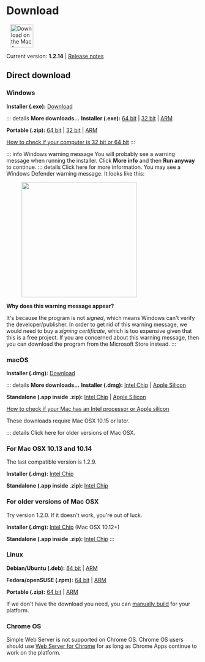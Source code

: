 # Download

<ms-store-badge productid="9PC6682RJCDD" style="margin-right: 10px;"></ms-store-badge><a href="https://apps.apple.com/us/app/simple-web-server/id1625925255?mt=12&amp;itsct=apps_box_badge&amp;itscg=30200" target="_blank" rel="noopener"><img src="/appstorebadge.svg" alt="Download on the Mac App Store" style="height: 60px;"></a>

Current version: **1.2.14** | [Release notes](https://github.com/terreng/simple-web-server/releases)

## Direct download

### Windows

**Installer (.exe):** [Download](https://github.com/terreng/simple-web-server/releases/download/v1.2.14/Simple-Web-Server-Installer-1.2.14.exe)

::: details **More downloads...**
**Installer (.exe):** [64 bit](https://github.com/terreng/simple-web-server/releases/download/v1.2.14/Simple-Web-Server-Installer-1.2.14-x64.exe) | [32 bit](https://github.com/terreng/simple-web-server/releases/download/v1.2.14/Simple-Web-Server-Installer-1.2.14-ia32.exe) | [ARM](https://github.com/terreng/simple-web-server/releases/download/v1.2.14/Simple-Web-Server-Installer-1.2.14-arm64.exe)

**Portable (.zip):** [64 bit](https://github.com/terreng/simple-web-server/releases/download/v1.2.14/Simple-Web-Server-Windows-1.2.14-x64.zip) | [32 bit](https://github.com/terreng/simple-web-server/releases/download/v1.2.14/Simple-Web-Server-Windows-1.2.14-ia32.zip) | [ARM](https://github.com/terreng/simple-web-server/releases/download/v1.2.14/Simple-Web-Server-Windows-1.2.14-arm64.zip)

[How to check if your computer is 32 bit or 64 bit](https://support.microsoft.com/en-us/windows/32-bit-and-64-bit-windows-frequently-asked-questions-c6ca9541-8dce-4d48-0415-94a3faa2e13d)
:::

::: info Windows warning message
You will probably see a warning message when running the installer. Click **More info** and then **Run anyway** to continue.
::: details Click here for more information.
You may see a Windows Defender warning message. It looks like this:
<figure>
    <img src='/images/windows_code_sign_warning.jpeg' style='width: 300px'>
</figure>

**Why does this warning message appear?**

It's because the program is not _signed_, which means Windows can't verify the developer/publisher. In order to get rid of this warning message, we would need to buy a _signing certificate_, which is too expensive given that this is a free project. If you are concerned about this warning message, then you can download the program from the Microsoft Store instead.
:::

### macOS

**Installer (.dmg):** [Download](https://github.com/terreng/simple-web-server/releases/download/v1.2.14/Simple-Web-Server-macOS-1.2.14-universal.dmg)

::: details **More downloads...**
**Installer (.dmg):** [Intel Chip](https://github.com/terreng/simple-web-server/releases/download/v1.2.14/Simple-Web-Server-macOS-1.2.14-x64.dmg) | [Apple Silicon](https://github.com/terreng/simple-web-server/releases/download/v1.2.14/Simple-Web-Server-macOS-1.2.14-arm64.dmg)

**Standalone (.app inside .zip):** [Intel Chip](https://github.com/terreng/simple-web-server/releases/download/v1.2.14/Simple-Web-Server-macOS-1.2.14-x64.zip) | [Apple Silicon](https://github.com/terreng/simple-web-server/releases/download/v1.2.14/Simple-Web-Server-macOS-1.2.14-arm64.zip)

[How to check if your Mac has an Intel processor or Apple silicon](https://support.apple.com/en-us/HT211814)

These downloads require Mac OSX 10.15 or later. 

::: details Click here for older versions of Mac OSX.
### For Mac OSX 10.13 and 10.14

The last compatible version is 1.2.9.

**Installer (.dmg):** [Intel Chip](https://github.com/terreng/simple-web-server/releases/download/v1.2.9/Simple-Web-Server-1.2.9.dmg)

**Standalone (.app inside .zip):** [Intel Chip](https://github.com/terreng/simple-web-server/releases/download/v1.2.9/Simple-Web-Server-1.2.9-mac.zip)

### For older versions of Mac OSX

Try version 1.2.0. If it doesn't work, you're out of luck.

**Installer (.dmg):** [Intel Chip](https://github.com/terreng/simple-web-server/releases/download/v1.2.0/Simple-Web-Server-1.2.0.dmg) (Mac OSX 10.12+)

**Standalone (.app inside .zip):** [Intel Chip](https://github.com/terreng/simple-web-server/releases/download/v1.2.0/Simple-Web-Server-1.2.0-mac.zip)
:::

### Linux

**Debian/Ubuntu (.deb):** [64 bit](https://github.com/terreng/simple-web-server/releases/download/v1.2.14/Simple-Web-Server-Linux-1.2.14-amd64.deb) | [ARM](https://github.com/terreng/simple-web-server/releases/download/v1.2.14/Simple-Web-Server-Linux-1.2.14-arm64.deb)

**Fedora/openSUSE (.rpm):** [64 bit](https://github.com/terreng/simple-web-server/releases/download/v1.2.14/Simple-Web-Server-Linux-1.2.14-x86_64.rpm) | [ARM](https://github.com/terreng/simple-web-server/releases/download/v1.2.14/Simple-Web-Server-Linux-1.2.14-aarch64.rpm)

**Portable (.zip):** [64 bit](https://github.com/terreng/simple-web-server/releases/download/v1.2.14/Simple-Web-Server-Linux-1.2.14-x64.zip) | [ARM](https://github.com/terreng/simple-web-server/releases/download/v1.2.14/Simple-Web-Server-Linux-1.2.14-arm64.zip)

If we don't have the download you need, you can [manually build](/docs/build.md) for your platform.

### Chrome OS

Simple Web Server is not supported on Chrome OS. Chrome OS users should use [Web Server for Chrome](https://chrome.google.com/webstore/detail/web-server-for-chrome/ofhbbkphhbklhfoeikjpcbhemlocgigb) for as long as Chrome Apps continue to work on the platform.
